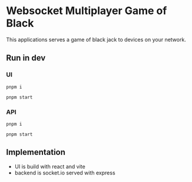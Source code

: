 # Websocket Multiplayer Game of Black

This applications serves a game of black jack to devices on your network.

## Run in dev

### UI

`pnpm i`

`pnpm start`

### API

`pnpm i`

`pnpm start`

## Implementation

- UI is build with react and vite
- backend is socket.io served with express
